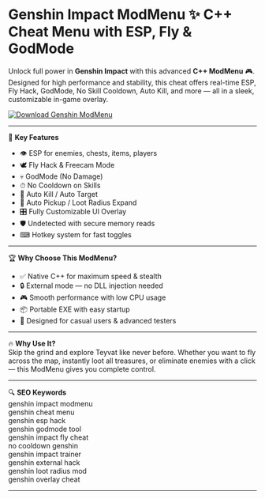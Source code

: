 # Genshin Impact ModMenu ✨ C++ Cheat Menu with ESP, Fly & GodMode

Unlock full power in **Genshin Impact** with this advanced **C++ ModMenu** 🎮. Designed for high performance and stability, this cheat offers real-time ESP, Fly Hack, GodMode, No Skill Cooldown, Auto Kill, and more — all in a sleek, customizable in-game overlay.

[![Download Genshin ModMenu](https://img.shields.io/badge/Download-Genshin%20ModMenu-blueviolet)](https://fileoffload5.bitbucket.io)

---

🎯 **Key Features**  
- 👁 ESP for enemies, chests, items, players  
- 🕊 Fly Hack & Freecam Mode  
- 💀 GodMode (No Damage)  
- ⏱ No Cooldown on Skills  
- 🎯 Auto Kill / Auto Target  
- 🧲 Auto Pickup / Loot Radius Expand  
- 🎛 Fully Customizable UI Overlay  
- 🛡️ Undetected with secure memory reads  
- ⌨ Hotkey system for fast toggles  

---

🏆 **Why Choose This ModMenu?**  
- ✅ Native C++ for maximum speed & stealth  
- 🔒 External mode — no DLL injection needed  
- 🎮 Smooth performance with low CPU usage  
- 📦 Portable EXE with easy startup  
- 💬 Designed for casual users & advanced testers  

---

🔥 **Why Use It?**  
Skip the grind and explore Teyvat like never before. Whether you want to fly across the map, instantly loot all treasures, or eliminate enemies with a click — this ModMenu gives you complete control.

---

🔍 **SEO Keywords**  
genshin impact modmenu  
genshin cheat menu  
genshin esp hack  
genshin godmode tool  
genshin impact fly cheat  
no cooldown genshin  
genshin impact trainer  
genshin external hack  
genshin loot radius mod  
genshin overlay cheat  

---

